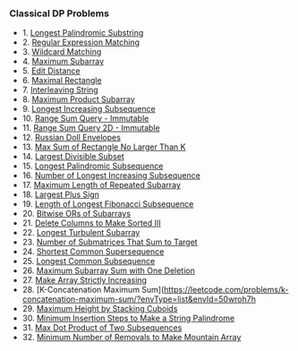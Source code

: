 
### Classical DP Problems 

- 1. [Longest Palindromic Substring](https://leetcode.com/problems/longest-palindromic-substring/?envType=list&envId=50wroh7h)
- 2. [Regular Expression Matching](https://leetcode.com/problems/regular-expression-matching/?envType=list&envId=50wroh7h)
- 3. [Wildcard Matching](https://leetcode.com/problems/wildcard-matching/?envType=list&envId=50wroh7h)
- 4. [Maximum Subarray](https://leetcode.com/problems/maximum-subarray/?envType=list&envId=50wroh7h)
- 5. [Edit Distance](https://leetcode.com/problems/edit-distance/?envType=list&envId=50wroh7h)
- 6. [Maximal Rectangle](https://leetcode.com/problems/maximal-rectangle/?envType=list&envId=50wroh7h)
- 7. [Interleaving String](https://leetcode.com/problems/interleaving-string/?envType=list&envId=50wroh7h)
- 8. [Maximum Product Subarray](https://leetcode.com/problems/maximum-product-subarray/?envType=list&envId=50wroh7h)
- 9. [Longest Increasing Subsequence](https://leetcode.com/problems/longest-increasing-subsequence/?envType=list&envId=50wroh7h)
- 10. [Range Sum Query - Immutable](https://leetcode.com/problems/range-sum-query-immutable/?envType=list&envId=50wroh7h)
- 11. [Range Sum Query 2D - Immutable](https://leetcode.com/problems/range-sum-query-2d-immutable/?envType=list&envId=50wroh7h)
- 12. [Russian Doll Envelopes](https://leetcode.com/problems/russian-doll-envelopes/?envType=list&envId=50wroh7h)
- 13. [Max Sum of Rectangle No Larger Than K](https://leetcode.com/problems/max-sum-of-rectangle-no-larger-than-k/?envType=list&envId=50wroh7h)
- 14. [Largest Divisible Subset](https://leetcode.com/problems/largest-divisible-subset/?envType=list&envId=50wroh7h)
- 15. [Longest Palindromic Subsequence](https://leetcode.com/problems/longest-palindromic-subsequence/?envType=list&envId=50wroh7h)
- 16. [Number of Longest Increasing Subsequence](https://leetcode.com/problems/number-of-longest-increasing-subsequence/?envType=list&envId=50wroh7h)
- 17. [Maximum Length of Repeated Subarray](https://leetcode.com/problems/maximum-length-of-repeated-subarray/?envType=list&envId=50wroh7h)
- 18. [Largest Plus Sign](https://leetcode.com/problems/largest-plus-sign/?envType=list&envId=50wroh7h)
- 19. [Length of Longest Fibonacci Subsequence](https://leetcode.com/problems/length-of-longest-fibonacci-subsequence/?envType=list&envId=50wroh7h)
- 20. [Bitwise ORs of Subarrays](https://leetcode.com/problems/bitwise-ors-of-subarrays/?envType=list&envId=50wroh7h)
- 21. [Delete Columns to Make Sorted III](https://leetcode.com/problems/delete-columns-to-make-sorted-iii/?envType=list&envId=50wroh7h)
- 22. [Longest Turbulent Subarray](https://leetcode.com/problems/longest-turbulent-subarray/?envType=list&envId=50wroh7h)
- 23. [Number of Submatrices That Sum to Target](https://leetcode.com/problems/number-of-submatrices-that-sum-to-target/?envType=list&envId=50wroh7h)
- 24. [Shortest Common Supersequence](https://leetcode.com/problems/shortest-common-supersequence/?envType=list&envId=50wroh7h)
- 25. [Longest Common Subsequence](https://leetcode.com/problems/longest-common-subsequence/?envType=list&envId=50wroh7h)
- 26. [Maximum Subarray Sum with One Deletion](https://leetcode.com/problems/maximum-subarray-sum-with-one-deletion/?envType=list&envId=50wroh7h)
- 27. [Make Array Strictly Increasing](https://leetcode.com/problems/make-array-strictly-increasing/?envType=list&envId=50wroh7h)
- 28. [K-Concatenation Maximum Sum](https://leetcode.com/problems/k-concatenation-maximum-sum/?envType=list&envId=50wroh7h
- 29. [Maximum Height by Stacking Cuboids](https://leetcode.com/problems/maximum-height-by-stacking-cuboids/?envType=list&envId=50wroh7h)
- 30. [Minimum Insertion Steps to Make a String Palindrome](https://leetcode.com/problems/minimum-insertion-steps-to-make-a-string-palindrome/?envType=list&envId=50wroh7h)
- 31. [Max Dot Product of Two Subsequences](https://leetcode.com/problems/max-dot-product-of-two-subsequences/?envType=list&envId=50wroh7h)
- 32. [Minimum Number of Removals to Make Mountain Array](https://leetcode.com/problems/minimum-number-of-removals-to-make-mountain-array/?envType=list&envId=50wroh7h)
